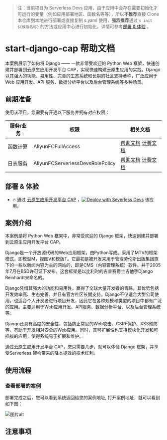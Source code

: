 
> 注：当前项目为 Serverless Devs 应用，由于应用中会存在需要初始化才可运行的变量（例如应用部署地区、函数名等等），所以**不推荐**直接 Clone 本仓库到本地进行部署或直接复制 s.yaml 使用，**强烈推荐**通过 `s init ${模版名称}` 的方法或应用中心进行初始化，详情可参考[部署 & 体验](#部署--体验) 。

# start-django-cap 帮助文档

<description>

本案例展示了如何将 Django —— 一款非常受欢迎的 Python Web 框架，快速创建并部署到云原生应用开发平台 CAP，实现快速构建云原生应用的实践。Django 以其强大的功能、易用性、完善的生态系统和长期的社区支持著称，广泛应用于 Web 应用开发、API 服务、数据分析平台以及后台管理系统等多种场景。

</description>


## 前期准备

使用该项目，您需要有开通以下服务并拥有对应权限：

<service>



| 服务/业务 |  权限  | 相关文档 |
| --- |  --- | --- |
| 函数计算 |  AliyunFCFullAccess | [帮助文档](https://help.aliyun.com/product/2508973.html) [计费文档](https://help.aliyun.com/document_detail/2512928.html) |
| 日志服务 |  AliyunFCServerlessDevsRolePolicy | [帮助文档](https://help.aliyun.com/zh/sls) [计费文档](https://help.aliyun.com/zh/sls/product-overview/billing) |

</service>

<remark>



</remark>

<disclaimers>



</disclaimers>

## 部署 & 体验

<appcenter>
   
- :fire: 通过 [云原生应用开发平台 CAP](https://devs.console.aliyun.com/applications/create?template=start-django-cap) ，[![Deploy with Severless Devs](https://img.alicdn.com/imgextra/i1/O1CN01w5RFbX1v45s8TIXPz_!!6000000006118-55-tps-95-28.svg)](https://devs.console.aliyun.com/applications/create?template=start-django-cap) 该应用。
   
</appcenter>
<deploy>
    
   
</deploy>

## 案例介绍

<appdetail id="flushContent">

本案例是将 Python Web 框架中，非常受欢迎的 Django 框架，快速创建并部署到云原生应用开发平台 CAP。

Django是一个开放源代码的Web应用框架，由Python写成。采用了MTV的框架模式，即模型M，视图V和模版T。它最初是被开发来用于管理劳伦斯出版集团旗下的一些以新闻内容为主的网站的，即是CMS（内容管理系统）软件。并于2005年7月在BSD许可证下发布。这套框架是以比利时的吉普赛爵士吉他手Django Reinhardt来命名的。

Django凭借其强大的功能和易用性，赢得了全球大量开发者的青睐。其优势包括开发效率高、生态完善，并且有官方社区长期支持。Django不仅适合大型公司使用，也适合个人开发者进行项目开发，因此它在各种规模和类型的项目中都有广泛的应用。主要适用于Web应用开发、API服务、数据分析平台、以及后台管理系统等。

Django还具有高度的安全性，包括防止常见的Web攻击、CSRF保护、XSS预防等，有助于开发相对安全的Web应用。同时，其可扩展性也支持模块化开发和可插拔的应用，使得系统易于扩展和维护。

通过云原生应用开发平台 CAP，您只需要几步，就可以体验 Django 框架，并享受Serverless 架构带来的降本提效的技术红利。

</appdetail>

## 使用流程

<usedetail id="flushContent">

### 查看部署的案例
部署完成之后，您可以看到系统返回给您的案例地址,  打开案例地址，就可以看到如下图：

![图片alt](https://img.alicdn.com/imgextra/i1/O1CN01FlMugC1k8FwHLLTYb_!!6000000004638-0-tps-1574-644.jpg)

</usedetail>

## 注意事项

<matters id="flushContent">
</matters>
